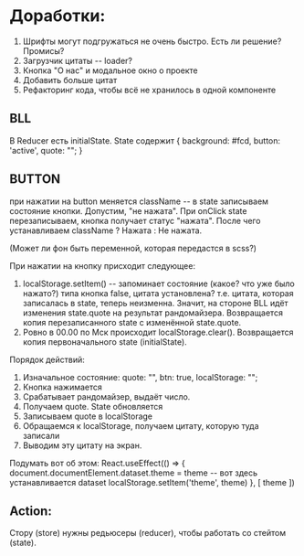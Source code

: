 # Доработки:

1. Шрифты могут подгружаться не очень быстро. Есть ли решение? Промисы?
2. Загрузчик цитаты -- loader?
3. Кнопка "О нас" и модальное окно о проекте
4. Добавить больше цитат
5. Рефакторинг кода, чтобы всё не хранилось в одной компоненте

## BLL

В Reducer есть initialState. State содержит
{ background: #fcd,
button: 'active',
quote: "";
}

## BUTTON

при нажатии на button меняется className -- в state записываем состояние кнопки. Допустим, "не нажата". При onClick state перезаписываем, кнопка получает статус "нажата". После чего устанавливаем className ? Нажата : Не нажата.

(Может ли фон быть переменной, которая передастся в scss?)

При нажатии на кнопку присходит следующее:

1. localStorage.setItem() -- запоминает состояние (какое? что уже было нажато?) типа кнопка false, цитата установлена? т.е. цитата, которая записалась в state, теперь неизменна. Значит, на стороне BLL идёт изменения state.quote на результат рандомайзера. Возвращается копия перезаписанного state с изменённой state.quote.
2. Ровно в 00.00 по Мск происходит localStorage.clear(). Возвращается копия первоначального state (initialState).

Порядок действий:

1. Изначальное состояние: quote: "", btn: true, localStorage: "";
2. Кнопка нажимается
3. Срабатывает рандомайзер, выдаёт число.
4. Получаем quote. State обновляется
5. Записываем quote в localStorage
6. Обращаемся к localStorage, получаем цитату, которую туда записали
7. Выводим эту цитату на экран.

Подумать вот об этом:
React.useEffect(() => {
document.documentElement.dataset.theme = theme -- вот здесь устанавливается dataset
localStorage.setItem('theme', theme)
}, [ theme ])

## Action:

Стору (store) нужны редьюсеры (reducer), чтобы работать со стейтом (state).
